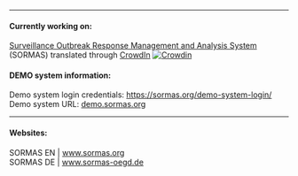 <!--[![Candice's GitHub Stats](https://github-readme-stats.vercel.app/api?username=candice-louw&show_icons=true&locale=de&theme=transparent&hide_border=false&icon_color=162148&title_color=2D375A)](https://github.com/candice-louw/github-readme-stats)
<!--[![Candice's GitHub stats-light](https://github-readme-stats.vercel.app/api?username=candice-louw&show_icons=true&hide_border=true&locale=de&theme=graywhite#gh-light-mode-only)](https://github.com/candice-louw/github-readme-stats)-->
<hr/>

#### Currently working on:
<a href="https://github.com/hzi-braunschweig/SORMAS-Project"><!--![cropped-SORMAS_Logo_RGB-2-op5x5ludmwmak31fnqtlbac2thbjsnt4f1zheq17uo](https://www.sormas-oegd.de/wp-content/uploads/elementor/thumbs/cropped-SORMAS_Logo_RGB-2-op5x5ludmwmak31fnqtlbac2thbjsnt4f1zheq17uo.png)--> Surveillance Outbreak Response Management and Analysis System</a> (SORMAS) translated through <a href="https://crowdin.com/project/sormas">CrowdIn</a>
[![Crowdin](https://badges.crowdin.net/sormas/localized.svg)](https://crowdin.com/project/sormas)
<!--hosted at https://github.com/hzi-braunschweig
<hr/>-->

#### DEMO system information:
Demo system login credentials: <a href="https://sormas.org/demo-system-login/">https://sormas.org/demo-system-login/</a>
<br/>
Demo system URL: <a href="https://sormas.org/demo-system-login/">demo.sormas.org</a>
<br/>
<hr/>

#### Websites:
SORMAS EN | <a href="https://sormas.org/">www.sormas.org</a><br/>
SORMAS DE | <a href="https://www.sormas-oegd.de/">www.sormas-oegd.de</a>

<!--<hr/>

**Candice-Louw/Candice-Louw** is a ✨ _special_ ✨ repository because its `README.md` (this file) appears on your GitHub profile.

Here are some ideas to get you started:
### Hi there 👋
- 🔭 I’m currently working on ...
- 🌱 I’m currently learning ...
- 👯 I’m looking to collaborate on ...
- 🤔 I’m looking for help with ...
- 💬 Ask me about ...
- 📫 How to reach me: ...
- 😄 Pronouns: ...
- ⚡ Fun fact: ...
![SORMAS_logo](https://user-images.githubusercontent.com/65529128/140307169-fa3856c8-635d-4e33-95e5-050f4462d550.png)

https://raw.githubusercontent.com/hzi-braunschweig/SORMAS-Project/development/logo.png
https://github.com/hzi-braunschweig/SORMAS-Project 
-->
